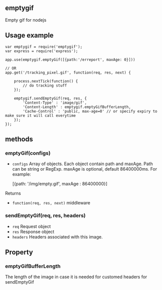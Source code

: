 ## emptygif
Empty gif for nodejs

## Usage example
	var emptygif = require('emptygif');
	var express = require('express');
	
	app.use(emptygif.emptyGif([{path:'/erreport', maxAge: 0}]))
	
	// OR
	app.get('/tracking_pixel.gif', function(req, res, next) {
		
		process.nextTick(function() {
			// do tracking stuff
		});
		
		emptygif.sendEmptyGif(req, res, {
			'Content-Type' : 'image/gif',
			'Content-Length' : emptygif.emptyGifBufferLength,
			'Cache-Control' : 'public, max-age=0' // or specify expiry to make sure it will call everytime
		});
	});

## methods

### emptyGif(configs)
* `configs` Array of objects. Each object contain path and maxAge. Path can be string or RegExp. maxAge is optional, default 86400000ms. For example:

	[{path: '/img/empty.gif', maxAge : 86400000}]
	
Returns
* `function(req, res, next)` middleware

### sendEmptyGif(req, res, headers)
* `req` Request object
* `res` Response object
* `headers` Headers associated with this image.
	
## Property
### emptyGifBufferLength
The length of the image in case it is needed for customed headers for sendEmptyGif